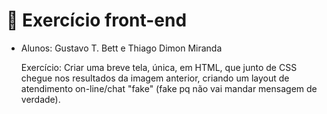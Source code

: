  # 🚀 Exercício front-end

 * Alunos: Gustavo T. Bett e Thiago Dimon Miranda

   Exercício: Criar uma breve tela, única, em HTML, que junto de CSS chegue nos resultados da imagem anterior, criando um layout de atendimento on-line/chat "fake" (fake pq não vai mandar mensagem de verdade).
